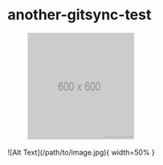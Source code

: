 # another-gitsync-test

<figure><img src=".gitbook/assets/600.png" alt="ALT TEXT TEST OLOLOLO" width="50%"><figcaption></figcaption></figure>
![Alt Text](/path/to/image.jpg){ width=50% }
